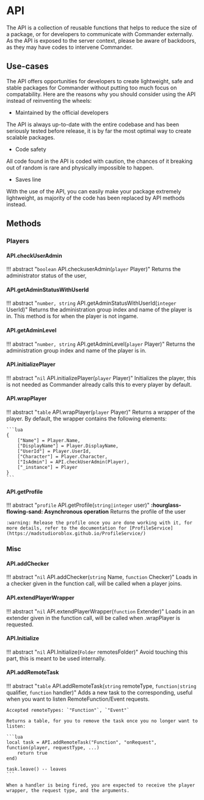 # API
The API is a collection of reusable functions that helps to reduce the size of a package, or for developers to communicate with Commander externally. As the API is exposed to the server context, please be aware of backdoors, as they may have codes to intervene Commander.

## Use-cases
The API offers opportunities for developers to create lightweight, safe and stable packages for Commander without putting too much focus on compatability. Here are the reasons why you should consider using the API instead of reinventing the wheels:

- Maintained by the official developers

The API is always up-to-date with the entire codebase and has been seriously tested before release, it is by far the most optimal way to create scalable packages.

- Code safety

All code found in the API is coded with caution, the chances of it breaking out of random is rare and physically impossible to happen.

- Saves line

With the use of the API, you can easily make your package extremely lightweight, as majority of the code has been replaced by API methods instead.

## Methods
### Players
#### API.checkUserAdmin
!!! abstract "`boolean` API.checkuserAdmin(`player` Player)" 
    Returns the administrator status of the user,

#### API.getAdminStatusWithUserId
!!! abstract "`number, string` API.getAdminStatusWithUserId(`integer` UserId)" 
    Returns the administration group index and name of the player is in. This method is for when the player is not ingame.

#### API.getAdminLevel
!!! abstract "`number, string` API.getAdminLevel(`player` Player)" 
    Returns the administration group index and name of the player is in.

#### API.initializePlayer
!!! abstract "`nil` API.initializePlayer(`player` Player)" 
    Initializes the player, this is not needed as Commander already calls this to every player by default.

#### API.wrapPlayer
!!! abstract "`table` API.wrapPlayer(`player` Player)" 
    Returns a wrapper of the player. By default, the wrapper contains the following elements:

    ```lua
    {
        ["Name"] = Player.Name,
        ["DisplayName"] = Player.DisplayName,
        ["UserId"] = Player.UserId,
        ["Character"] = Player.Character,
        ["IsAdmin"] = API.checkUserAdmin(Player),
        ["_instance"] = Player
    }
    ```

#### API.getProfile
!!! abstract "`profile` API.getProfile(`string|integer` user)"
    **:hourglass-flowing-sand: Asynchronous operation**
    Returns the profile of the user

    :warning: Release the profile once you are done working with it, for more details, refer to the documentation for [ProfileService](https://madstudioroblox.github.io/ProfileService/)

### Misc
#### API.addChecker
!!! abstract "`nil` API.addChecker(`string` Name, `function` Checker)" 
    Loads in a checker given in the function call, will be called when a player joins.

#### API.extendPlayerWrapper
!!! abstract "`nil` API.extendPlayerWrapper(`function` Extender)" 
    Loads in an extender given in the function call, will be called when .wrapPlayer is requested.

#### API.Initialize
!!! abstract "`nil` API.Initialize(`Folder` remotesFolder)"
    Avoid touching this part, this is meant to be used internally.

#### API.addRemoteTask
!!! abstract "`table` API.addRemoteTask(`string` remoteType, `function|string` qualifier, `function` handler)" 
    Adds a new task to the corresponding, useful when you want to listen RemoteFunction/Event requests.

    Accepted remoteTypes: `"Function"`, `"Event"`

    Returns a table, for you to remove the task once you no longer want to listen:

    ```lua
    local task = API.addRemoteTask("Function", "onRequest", function(player, requestType, ...)
        return true
    end)

    task.leave() -- leaves
    ```

    When a handler is being fired, you are expected to receive the player wrapper, the request type, and the arguments.